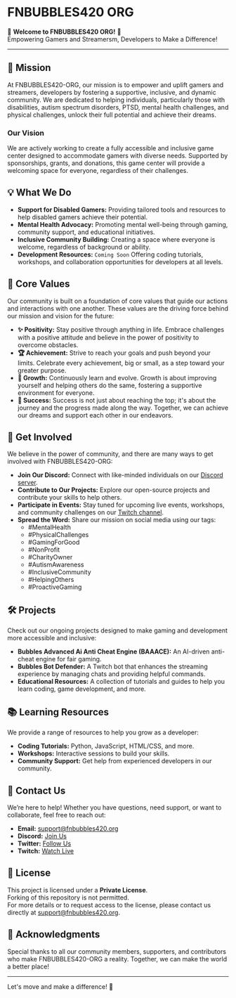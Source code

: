 # FNBUBBLES420 ORG

🌟 **Welcome to FNBUBBLES420 ORG!** 🌟  
Empowering Gamers and Streamersm, Developers to Make a Difference!

---

## 🎯 Mission

At FNBUBBLES420-ORG, our mission is to empower and uplift gamers and streamers, developers by fostering a supportive, inclusive, and dynamic community. We are dedicated to helping individuals, particularly those with disabilities, autism spectrum disorders, PTSD, mental health challenges, and physical challenges, unlock their full potential and achieve their dreams.

### Our Vision

We are actively working to create a fully accessible and inclusive game center designed to accommodate gamers with diverse needs. Supported by sponsorships, grants, and donations, this game center will provide a welcoming space for everyone, regardless of their challenges.

## 💡 What We Do

- **Support for Disabled Gamers:** Providing tailored tools and resources to help disabled gamers achieve their potential.
- **Mental Health Advocacy:** Promoting mental well-being through gaming, community support, and educational initiatives.
- **Inclusive Community Building:** Creating a space where everyone is welcome, regardless of background or ability.
- **Development Resources:** `Coming Soon` Offering coding tutorials, workshops, and collaboration opportunities for developers at all levels.

## 🌟 Core Values

Our community is built on a foundation of core values that guide our actions and interactions with one another. These values are the driving force behind our mission and vision for the future:

- **✨ Positivity:** Stay positive through anything in life. Embrace challenges with a positive attitude and believe in the power of positivity to overcome obstacles.
- **🏆 Achievement:** Strive to reach your goals and push beyond your limits. Celebrate every achievement, big or small, as a step toward your greater purpose.
- **🌱 Growth:** Continuously learn and evolve. Growth is about improving yourself and helping others do the same, fostering a supportive environment for everyone.
- **🚀 Success:** Success is not just about reaching the top; it's about the journey and the progress made along the way. Together, we can achieve our dreams and support each other in our endeavors.

## 🚀 Get Involved

We believe in the power of community, and there are many ways to get involved with FNBUBBLES420-ORG:

- **Join Our Discord:** Connect with like-minded individuals on our [Discord server](https://discord.fnbubbles420.org/invite).
- **Contribute to Our Projects:** Explore our open-source projects and contribute your skills to help others.
- **Participate in Events:** Stay tuned for upcoming live events, workshops, and community challenges on our [Twitch channel](https://www.twitch.tv/fnbubbles420org).
- **Spread the Word:** Share our mission on social media using our tags:
  - #MentalHealth
  - #PhysicalChallenges
  - #GamingForGood
  - #NonProfit
  - #CharityOwner
  - #AutismAwareness
  - #InclusiveCommunity
  - #HelpingOthers
  - #ProactiveGaming

## 🛠️ Projects

Check out our ongoing projects designed to make gaming and development more accessible and inclusive:

- **Bubbles Advanced Ai Anti Cheat Engine (BAAACE):** An AI-driven anti-cheat engine for fair gaming.
- **Bubbles Bot Defender:** A Twitch bot that enhances the streaming experience by managing chats and providing helpful commands.
- **Educational Resources:** A collection of tutorials and guides to help you learn coding, game development, and more.

## 📚 Learning Resources

We provide a range of resources to help you grow as a developer:

- **Coding Tutorials:** Python, JavaScript, HTML/CSS, and more.
- **Workshops:** Interactive sessions to build your skills.
- **Community Support:** Get help from experienced developers in our community.

## 💬 Contact Us

We’re here to help! Whether you have questions, need support, or want to collaborate, feel free to reach out:

- **Email:** [support@fnbubbles420.org](mailto:support@fnbubbles420.org)
- **Discord:** [Join Us](https://discord.fnbubbles420.org/invite)
- **Twitter:** [Follow Us](https://twitter.com/fnbubbles420)
- **Twitch:** [Watch Live](https://www.twitch.tv/fnbubbles420org)

## 📄 License

This project is licensed under a **Private License**.  
Forking of this repository is not permitted.  
For more details or to request access to the license, please contact us directly at [support@fnbubbles420.org](mailto:support@fnbubbles420.org).

## 🙌 Acknowledgments

Special thanks to all our community members, supporters, and contributors who make FNBUBBLES420-ORG a reality. Together, we can make the world a better place!

---

Let's move and make a difference! 🚀
